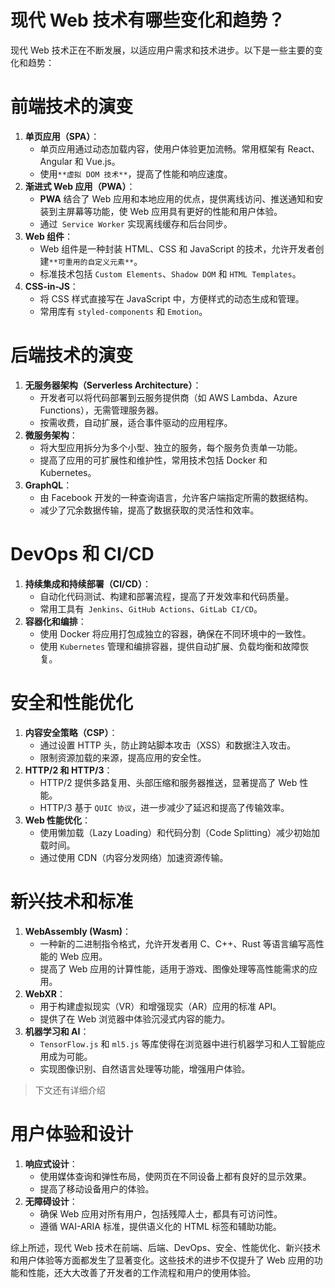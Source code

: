 
# 现代 Web 技术有哪些变化和趋势？


现代 Web 技术正在不断发展，以适应用户需求和技术进步。以下是一些主要的变化和趋势：

# 前端技术的演变

1. **单页应用（SPA）**：
   - 单页应用通过动态加载内容，使用户体验更加流畅。常用框架有 React、Angular 和 Vue.js。
   - 使用`**虚拟 DOM 技术**`，提高了性能和响应速度。
2. **渐进式 Web 应用（PWA）**：
   - **PWA** 结合了 Web 应用和本地应用的优点，提供离线访问、推送通知和安装到主屏幕等功能，使 Web 应用具有更好的性能和用户体验。
   - 通过` Service Worker` 实现离线缓存和后台同步。
3. **Web 组件**：
   - Web 组件是一种封装 HTML、CSS 和 JavaScript 的技术，允许开发者创建`**可重用的自定义元素**`。
   - 标准技术包括 `Custom Elements`、`Shadow DOM` 和 `HTML Templates`。
4. **CSS-in-JS**：
   - 将 CSS 样式直接写在 JavaScript 中，方便样式的动态生成和管理。
   - 常用库有 `styled-components` 和 `Emotion`。

# 后端技术的演变

1. **无服务器架构（Serverless Architecture）**：
   - 开发者可以将代码部署到云服务提供商（如 AWS Lambda、Azure Functions），无需管理服务器。
   - 按需收费，自动扩展，适合事件驱动的应用程序。
2. **微服务架构**：
   - 将大型应用拆分为多个小型、独立的服务，每个服务负责单一功能。
   - 提高了应用的可扩展性和维护性，常用技术包括 Docker 和 Kubernetes。
3. **GraphQL**：
   - 由 Facebook 开发的一种查询语言，允许客户端指定所需的数据结构。
   - 减少了冗余数据传输，提高了数据获取的灵活性和效率。

# DevOps 和 CI/CD

1. **持续集成和持续部署（CI/CD）**：
   - 自动化代码测试、构建和部署流程，提高了开发效率和代码质量。
   - 常用工具有` Jenkins`、`GitHub Actions`、`GitLab CI/CD`。
2. **容器化和编排**：
   - 使用 Docker 将应用打包成独立的容器，确保在不同环境中的一致性。
   - 使用 `Kubernetes` 管理和编排容器，提供自动扩展、负载均衡和故障恢复。

# 安全和性能优化

1. **内容安全策略（CSP）**：
   - 通过设置 HTTP 头，防止跨站脚本攻击（XSS）和数据注入攻击。
   - 限制资源加载的来源，提高应用的安全性。
2. **HTTP/2 和 HTTP/3**：
   - HTTP/2 提供多路复用、头部压缩和服务器推送，显著提高了 Web 性能。
   - HTTP/3 基于 `QUIC 协议`，进一步减少了延迟和提高了传输效率。
3. **Web 性能优化**：
   - 使用懒加载（Lazy Loading）和代码分割（Code Splitting）减少初始加载时间。
   - 通过使用 CDN（内容分发网络）加速资源传输。

# 新兴技术和标准

1. **WebAssembly (Wasm)**：
   - 一种新的二进制指令格式，允许开发者用 C、C++、Rust 等语言编写高性能的 Web 应用。
   - 提高了 Web 应用的计算性能，适用于游戏、图像处理等高性能需求的应用。
2. **WebXR**：
   - 用于构建虚拟现实（VR）和增强现实（AR）应用的标准 API。
   - 提供了在 Web 浏览器中体验沉浸式内容的能力。
3. **机器学习和 AI**：
   - `TensorFlow.js` 和 `ml5.js` 等库使得在浏览器中进行机器学习和人工智能应用成为可能。
   - 实现图像识别、自然语言处理等功能，增强用户体验。

> 下文还有详细介绍


# 用户体验和设计

1. **响应式设计**：
   - 使用媒体查询和弹性布局，使网页在不同设备上都有良好的显示效果。
   - 提高了移动设备用户的体验。
2. **无障碍设计**：
   - 确保 Web 应用对所有用户，包括残障人士，都具有可访问性。
   - 遵循 WAI-ARIA 标准，提供语义化的 HTML 标签和辅助功能。

综上所述，现代 Web 技术在前端、后端、DevOps、安全、性能优化、新兴技术和用户体验等方面都发生了显著变化。这些技术的进步不仅提升了 Web 应用的功能和性能，还大大改善了开发者的工作流程和用户的使用体验。
